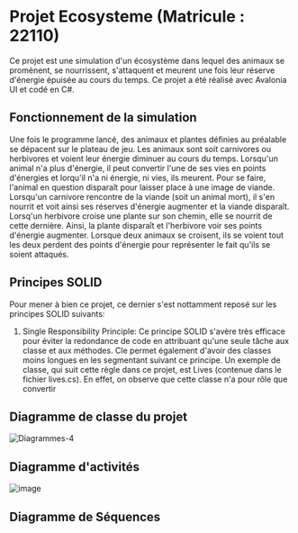 # Projet Ecosysteme (Matricule : 22110)

Ce projet est une simulation d'un écosystème dans lequel des animaux se promènent, se nourrissent, s'attaquent et meurent une fois leur réserve d'énergie épuisée au cours du temps. Ce projet a été réalisé avec Avalonia UI et codé en C#.

## Fonctionnement de la simulation

Une fois le programme lancé, des animaux et plantes définies au préalable se dépacent sur le plateau de jeu. Les animaux sont soit carnivores ou herbivores et voient leur énergie diminuer au cours du temps. Lorsqu'un animal n'a plus d'énergie, il peut convertir l'une de ses vies en points d'énergies et lorqu'il n'a ni énergie, ni vies, ils meurent. Pour se faire, l'animal en question disparaît pour laisser place à une image de viande. Lorsqu'un carnivore rencontre de la viande (soit un animal mort), il s'en nourrit et voit ainsi ses réserves d'énergie augmenter et la viande disparaît. Lorsq'un herbivore croise une plante sur son chemin, elle se nourrit de cette dernière. Ainsi, la plante disparaît et l'herbivore voir ses points d'énergie augmenter. Lorsque deux animaux se croisent, ils se voient tout les deux perdent des points d'énergie pour représenter le fait qu'ils se soient attaqués. 

## Principes SOLID
Pour mener à bien ce projet, ce dernier s'est nottamment reposé sur les principes SOLID suivants:
1) Single Responsibility Principle:
   Ce principe SOLID s'avère très efficace pour éviter la redondance de code en attribuant qu'une seule tâche aux classe et aux méthodes. Cle permet également d'avoir des classes moins longues en les segmentant suivant ce principe. Un exemple de classe, qui suit cette règle dans ce projet, est Lives (contenue dans le fichier lives.cs). En effet, on observe que cette classe n'a pour rôle que convertir
## Diagramme de classe du projet

![Diagrammes-4](https://github.com/user-attachments/assets/a5bf0457-a25e-428a-bd1c-1f508d911a5c)

## Diagramme d'activités
![image](https://github.com/user-attachments/assets/5e14e1d1-8753-4ef8-bf02-8a0bd956b9c3)

## Diagramme de Séquences

